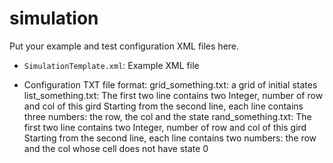 # simulation 

Put your example and test configuration XML files here.
- ```SimulationTemplate.xml```: Example XML file

- Configuration TXT file format:
    grid_something.txt: a grid of initial states
    list_something.txt: The first two line contains two Integer, number of row and col of this gird
                        Starting from the second line, each line contains three numbers: the row, the col and the state
    rand_something.txt: The first two line contains two Integer, number of row and col of this gird
                        Starting from the second line, each line contains two numbers: the row and the col whose cell does not have state 0